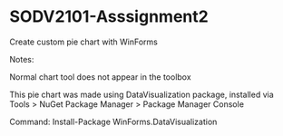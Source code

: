 # SODV2101-Asssignment2
 Create custom pie chart with WinForms
 
 Notes:

 Normal chart tool does not appear in the toolbox

 This pie chart was made using DataVisualization package, installed via Tools > NuGet Package Manager > Package Manager Console
 
 Command: Install-Package WinForms.DataVisualization